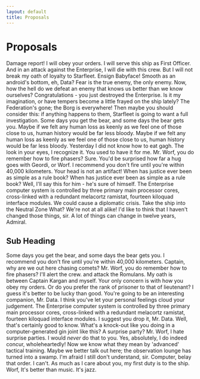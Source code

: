 ```yaml
---
layout: default
title: Proposals
---
```


# Proposals

Damage report! I will obey your orders. I will serve this ship as First Officer. And in an attack against the Enterprise, I will die with this crew. But I will not break my oath of loyalty to Starfleet. Ensign Babyface! Smooth as an android's bottom, eh, Data? Fear is the true enemy, the only enemy. Now, how the hell do we defeat an enemy that knows us better than we know ourselves? Congratulations - you just destroyed the Enterprise. Is it my imagination, or have tempers become a little frayed on the ship lately? The Federation's gone; the Borg is everywhere! Then maybe you should consider this: if anything happens to them, Starfleet is going to want a full investigation. Some days you get the bear, and some days the bear gets you. Maybe if we felt any human loss as keenly as we feel one of those close to us, human history would be far less bloody. Maybe if we felt any human loss as keenly as we feel one of those close to us, human history would be far less bloody. Yesterday I did not know how to eat gagh. The look in your eyes, I recognize it. You used to have it for me. Mr. Worf, you do remember how to fire phasers? Sure. You'd be surprised how far a hug goes with Geordi, or Worf. I recommend you don't fire until you're within 40,000 kilometers. Your head is not an artifact! When has justice ever been as simple as a rule book? When has justice ever been as simple as a rule book? Well, I'll say this for him - he's sure of himself. The Enterprise computer system is controlled by three primary main processor cores, cross-linked with a redundant melacortz ramistat, fourteen kiloquad interface modules. We could cause a diplomatic crisis. Take the ship into the Neutral Zone What? We're not at all alike! I'd like to think that I haven't changed those things, sir. A lot of things can change in twelve years, Admiral.

## Sub Heading

Some days you get the bear, and some days the bear gets you. I recommend you don't fire until you're within 40,000 kilometers. Captain, why are we out here chasing comets? Mr. Worf, you do remember how to fire phasers? I'll alert the crew. and attack the Romulans. My oath is between Captain Kargan and myself. Your only concern is with how you obey my orders. Or do you prefer the rank of prisoner to that of lieutenant? I guess it's better to be lucky than good. You're going to be an interesting companion, Mr. Data. I think you've let your personal feelings cloud your judgement. The Enterprise computer system is controlled by three primary main processor cores, cross-linked with a redundant melacortz ramistat, fourteen kiloquad interface modules. I suggest you drop it, Mr. Data. Well, that's certainly good to know. What's a knock-out like you doing in a computer-generated gin joint like this? A surprise party? Mr. Worf, I hate surprise parties. I would *never* do that to you. Yes, absolutely, I do indeed concur, wholeheartedly! Now we know what they mean by 'advanced' tactical training. Maybe we better talk out here; the observation lounge has turned into a swamp. I'm afraid I still don't understand, sir. Computer, belay that order. I can't. As much as I care about you, my first duty is to the ship. Worf, It's better than music. It's jazz.
